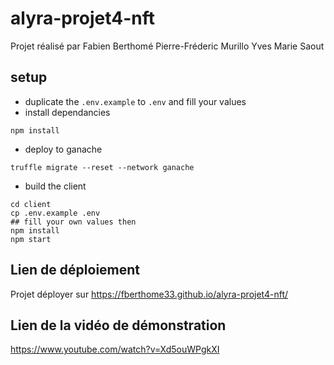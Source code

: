 # alyra-projet4-nft
Projet réalisé par 
Fabien Berthomé
Pierre-Fréderic Murillo
Yves Marie Saout

## setup

- duplicate the `.env.example` to `.env` and fill your values
- install dependancies
```
npm install
```
- deploy to ganache 
```
truffle migrate --reset --network ganache
```
- build the client
```
cd client
cp .env.example .env
## fill your own values then
npm install
npm start
```

## Lien de déploiement
Projet déployer sur https://fberthome33.github.io/alyra-projet4-nft/

## Lien de la vidéo de démonstration
https://www.youtube.com/watch?v=Xd5ouWPgkXI
